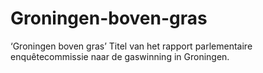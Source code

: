 # Groningen-boven-gras
‘Groningen boven gras’ Titel van het rapport parlementaire enquêtecommissie naar de gaswinning in Groningen.
